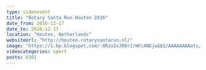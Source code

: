 ```yaml
---
type: videoevent
title: "Rotary Santa Run Houten 2016"
date_from: 2016-12-17
date_to: 2016-12-17
location: "Houten, Netherlands"
websiteUrl: "http://houten.rotarysantarun.nl/"
image: "https://1.bp.blogspot.com/-8Rzu2vJR0rI/WFcANEjwGbI/AAAAAAAAotc/cVdP4yGjlDAIdYGYaQ6HVLglaaJigVC9gCPcB/s1600/dsc03878.picasaweb.jpg"
videocategories: sport
posts: 0301
---
```

